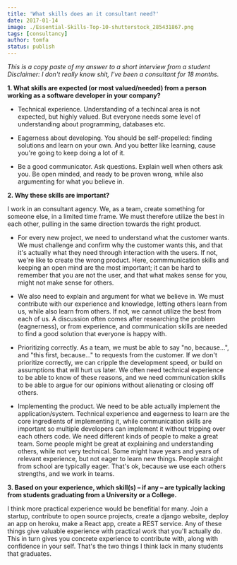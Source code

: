 ```yaml
---
title: 'What skills does an it consultant need?'
date: 2017-01-14
image: ./Essential-Skills-Top-10-shutterstock_285431867.png
tags: [consultancy]
author: tomfa
status: publish
---
```


_This is a copy paste of my answer to a short interview from a student_ _Disclaimer: I don't really know shit, I've been a consultant for 18 months._

**1. What skills are expected (or most valued/needed) from a person working as a software developer in your company?**

- Technical experience. Understanding of a techincal area is not expected, but highly valued. But everyone needs some level of understanding about programming, databases etc.

- Eagerness about developing. You should be self-propelled: finding solutions and learn on your own. And you better like learning, cause you're going to keep doing a lot of it.

- Be a good communicator. Ask questions. Explain well when others ask you. Be open minded, and ready to be proven wrong, while also argumenting for what you believe in.

**2. Why these skills are important?**

I work in an consultant agency. We, as a team, create something for someone else, in a limited time frame. We must therefore utilize the best in each other, pulling in the same direction towards the right product.

- For every new project, we need to understand what the customer wants. We must challenge and confirm why the customer wants this, and that it's actually what they need through interaction with the users. If not, we're like to create the wrong product. Here, commmunication skills and keeping an open mind are the most important; it can be hard to remember that you are not the user, and that what makes sense for you, might not make sense for others.

- We also need to explain and argument for what we believe in. We must contribute with our experience and knowledge, letting others learn from us, while also learn from others. If not, we cannot utilize the best from each of us. A discussion often comes after researching the problem (eagnerness), or from experience, and communication skills are needed to find a good solution that everyone is happy with.

- Prioritizing correctly. As a team, we must be able to say "no, because...", and "this first, because..." to requests from the customer. If we don't prioritize correctly, we can cripple the development speed, or build on assumptions that will hurt us later. We often need technical experience to be able to know of these reasons, and we need communication skills to be able to argue for our opinions without alienating or closing off others.

- Implementing the product. We need to be able actually implement the application/system. Technical experience and eagerness to learn are the core ingredients of implementing it, while communication skills are important so multiple developers can implement it without tripping over each others code. We need different kinds of people to make a great team. Some people might be great at explaining and understanding others, while not very technical. Some might have years and years of relevant experience, but not eager to learn new things. People straight from school are typically eager. That's ok, because we use each others strengths, and we work in teams.

**3. Based on your experience, which skill(s) – if any – are typically lacking from students graduating from a University or a College.**

I think more practical experience would be benefitial for many. Join a startup, contribute to open source projects, create a django website, deploy an app on heroku, make a React app, create a REST service. Any of these things give valuable experience with practical work that you'll actually do. This in turn gives you concrete experience to contribute with, along with confidence in your self. That's the two things I think lack in many students that graduates.

